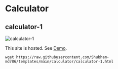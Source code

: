 # Calculator

## calculator-1

![calculator-1](./images/calculator.jpg)

This site is hosted. See [Demo](https://templatos.netlify.app/calculator/calculator-1).

`wget https://raw.githubusercontent.com/Shubham-md786/templates/main/calculator/calculator-1.html`
